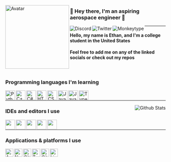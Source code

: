 <!--- Special thanks to my friend Sam for giving me permission to modify this config file for my personal use https://github.com/Scherso/Scherso--->
<!--- If someone else wants to modify this config file for their personal use, please credit both Sam and myself --->

<!--- Avatar --->
<img 
     align="left" alt="Avatar" width="200px" 
          src="https://avatars.githubusercontent.com/u/86384943?v=4" 
/>

### 🚀 Hey there, I'm an aspiring aerospace engineer 🚀

<!--- Discord --->
<a href="https://discordapp.com/users/398537836468633600">
     <img align="left" alt="Discord"
          src="https://img.shields.io/badge/-Firestorm%231000-5865F2?&style=flat-square&logo=discord&logoColor=white">
</a>

<!--- Twitter --->
<a href="https://twitter.com/ebosspc">
     <img align="left" alt="Twitter"
          src="https://img.shields.io/badge/ebosspc-%231DA1F2.svg?style=flat-square&logo=Twitter&logoColor=white">
</a>

<!--- Monkeytype --->
<a href="https://monkeytype.com/profile/UlU57kcBOPZIlkCTkpBlfdds4wz1">
     <img align="left" alt="Monkeytype"
          src="https://img.shields.io/endpoint?style=flat-square&url=https%3A%2F%2Fmonkeytype-badge-vhd5lan7mmhz.runkit.sh%3Fmessage%3D200wpm%26label%3Dmonkeytype%26style%26logoVariant%3Done">
</a>

------

#### Hello, my name is Ethan, and I'm a college student in the United States
#### Feel free to add me on any of the linked socials or check out my repos

<br /> 

### Programming languages I'm learning

<!--- Python --->
<a href="https://www.python.org/">
    <img align="left" alt="Python" width="30" height="30" 
         src="https://upload.wikimedia.org/wikipedia/commons/thumb/c/c3/Python-logo-notext.svg/165px-Python-logo-notext.svg.png?20100317150552">
</a>

<!--- C++ --->
<a href="https://www.cplusplus.com/">
    <img align="left" alt="C++" width="30" height="30" 
         src="https://upload.wikimedia.org/wikipedia/commons/thumb/1/18/ISO_C%2B%2B_Logo.svg/1200px-ISO_C%2B%2B_Logo.svg.png" />
</a>

<!--- C# --->
<a href="https://docs.microsoft.com/en-us/dotnet/csharp/">
    <img align="left" alt="C#" width="30" height="30" 
         src="https://seeklogo.com/images/C/c-sharp-c-logo-02F17714BA-seeklogo.com.png" />
</a>

<!--- HTML --->
<a href="https://developer.mozilla.org/en-US/docs/Web/HTML">
    <img align="left" alt="HTML" width="30" height="30" 
         src="https://cdn.jsdelivr.net/gh/devicons/devicon/icons/html5/html5-original.svg" />
</a>

<!--- CSS --->
<a href="https://developer.mozilla.org/en-US/docs/Web/CSS">
    <img align="left" alt="CSS" width="30" height="30" 
         src="https://cdn.jsdelivr.net/gh/devicons/devicon/icons/css3/css3-original.svg" />
</a>

<!--- Java --->
<a href="https://www.java.com/en/">
    <img align="left" alt="Java" width="30" height="30" 
         src="https://logowiki.net/uploads/logo/j/java-14.svg" />
</a>

<!--- JavaScript --->
<a href="https://javascript.com/">
    <img align="left" alt="JavaScript" width="30" height="30" 
         src="https://upload.wikimedia.org/wikipedia/commons/6/6a/JavaScript-logo.png" />
</a>

<!--- Typescript --->
<a href="https://www.typescriptlang.org/">
    <img align="left" alt="TypeScript" width="30" height="30" 
         src="https://upload.wikimedia.org/wikipedia/commons/thumb/4/4c/Typescript_logo_2020.svg/1024px-Typescript_logo_2020.svg.png" />
</a> 

<br />

----

<!--- GitHub Stats --->
<a href="https://github.com/Ethan-Francolla/Profile">
    <img align="right" alt="Github Stats"
         src="https://github-readme-stats.vercel.app/api?username=Ethan-Francolla&&show_icons=true&title_color=fff&icon_color=a3a3a3&text_color=9f9f9f&bg_color=151515">
</a>

### IDEs and editors I use

<!--- IDEA --->
<a href="https://www.jetbrains.com/idea/">
    <img align="left" height="30" 
         src="https://resources.jetbrains.com/storage/products/company/brand/logos/IntelliJ_IDEA_icon.svg">  
</a>

<!--- Pycharm --->
<a href="https://www.jetbrains.com/pycharm/">
    <img align="left" height="30" 
         src="https://upload.wikimedia.org/wikipedia/commons/thumb/1/1d/PyCharm_Icon.svg/2048px-PyCharm_Icon.svg.png">
</a>

<!--- VSCode --->
<a href="https://code.visualstudio.com/">
    <img align="left" height="30" 
         src="https://user-images.githubusercontent.com/674621/71187801-14e60a80-2280-11ea-94c9-e56576f76baf.png">
</a>

<!--- Vim --->
<a href="https://www.vim.org/">
    <img align="left" height="30" 
         src="https://upload.wikimedia.org/wikipedia/commons/thumb/9/9f/Vimlogo.svg/1022px-Vimlogo.svg.png">
</a>

<!--- Spyder --->
<a href="https://www.spyder-ide.org/">
    <img align="left" height="30" 
         src="https://upload.wikimedia.org/wikipedia/commons/thumb/7/7e/Spyder_logo.svg/1200px-Spyder_logo.svg.png">
</a>

<br />

----

### Applications & platforms I use

<!--- Anaconda --->
<a href="https://www.anaconda.com/">
     <img align="left" alt="Anaconda" height="25"
          src="https://www.psych.mcgill.ca/labs/mogillab/anaconda2/pkgs/anaconda-navigator-1.4.3-py27_0/lib/python2.7/site-packages/anaconda_navigator/static/images/anaconda-icon-1024x1024.png">
</a>

<!--- NodeJS --->
<a href="https://nodejs.org/en/">
     <img align="left" alt="NodeJS" height="25"
          src="https://cdn.jsdelivr.net/gh/devicons/devicon/icons/nodejs/nodejs-original.svg">
</a>

<!--- GitPod --->
<a href="https://www.gitpod.io/">
     <img align="left" alt="GitPod" height="25"
          src="https://avatars.githubusercontent.com/u/37021919?s=200&v=4">
</a>

<!--- TensorFlow --->
<a href="https://www.tensorflow.org/">
     <img align="left" alt="TensorFlow" height="25"
          src="https://cdn-images-1.medium.com/max/1200/1*iDQvKoz7gGHc6YXqvqWWZQ.png">
</a>

<!--- Git --->
<a href="https://git-scm.com/">
     <img align="left" alt="Git" height="25"
          src="https://git-scm.com/images/logos/downloads/Git-Icon-1788C.png">
</a>

<!--- Linux --->
<a href="https://www.linux.org/">
     <img align="left" alt="Linux" height="25"
          src="https://upload.wikimedia.org/wikipedia/commons/thumb/3/35/Tux.svg/1200px-Tux.svg.png">
</a>
